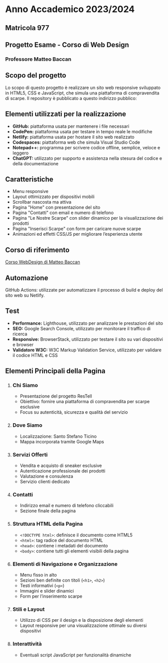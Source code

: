 # Anno Accademico 2023/2024
## Matricola 977  
## Progetto Esame - Corso di Web Design  
### Professore Matteo Baccan  

## Scopo del progetto  
Lo scopo di questo progetto è realizzare un sito web responsive sviluppato in HTML5, CSS e JavaScript, che simula una piattaforma di compravendita di scarpe. Il repository è pubblicato a questo indirizzo pubblico:  

## Elementi utilizzati per la realizzazione  
- **GitHub:** piattaforma usata per mantenere i file necessari  
- **CodePen:** piattaforma usata per testare in tempo reale le modifiche  
- **Netlify:** piattaforma usata per hostare il sito web realizzato  
- **Codespaces:** piattaforma web che simula Visual Studio Code  
- **Notepad++:** programma per scrivere codice offline, semplice, veloce e leggero  
- **ChatGPT:** utilizzato per supporto e assistenza nella stesura del codice e della documentazione  

## Caratteristiche  
- Menu responsive  
- Layout ottimizzato per dispositivi mobili  
- Scrollbar nascosta ma attiva  
- Pagina "Home" con presentazione del sito  
- Pagina "Contatti" con email e numero di telefono  
- Pagina "Le Nostre Scarpe" con slider dinamico per la visualizzazione dei prodotti  
- Pagina "Inserisci Scarpe" con form per caricare nuove scarpe  
- Animazioni ed effetti CSS/JS per migliorare l’esperienza utente  

## Corso di riferimento  
[Corso WebDesign di Matteo Baccan](https://github.com/matteobaccan/CorsoWebDesign)  

## Automazione  
GitHub Actions: utilizzate per automatizzare il processo di build e deploy del sito web su Netlify.  

## Test  
- **Performance:** Lighthouse, utilizzato per analizzare le prestazioni del sito  
- **SEO:** Google Search Console, utilizzato per monitorare il traffico di ricerca  
- **Responsive:** BrowserStack, utilizzato per testare il sito su vari dispositivi e browser  
- **Validatore W3C:** W3C Markup Validation Service, utilizzato per validare il codice HTML e CSS  

## Elementi Principali della Pagina  
1. ### Chi Siamo  
   - Presentazione del progetto ResTell  
   - Obiettivo: fornire una piattaforma di compravendita per scarpe esclusive  
   - Focus su autenticità, sicurezza e qualità del servizio  

2. ### Dove Siamo  
   - Localizzazione: Santo Stefano Ticino  
   - Mappa incorporata tramite Google Maps  

3. ### Servizi Offerti  
   - Vendita e acquisto di sneaker esclusive  
   - Autenticazione professionale dei prodotti  
   - Valutazione e consulenza  
   - Servizio clienti dedicato  

4. ### Contatti  
   - Indirizzo email e numero di telefono cliccabili  
   - Sezione finale della pagina  

5. ### Struttura HTML della Pagina  
   - `<!DOCTYPE html>`: definisce il documento come HTML5  
   - `<html>`: tag radice del documento HTML  
   - `<head>`: contiene i metadati del documento  
   - `<body>`: contiene tutti gli elementi visibili della pagina  

6. ### Elementi di Navigazione e Organizzazione  
   - Menu fisso in alto  
   - Sezioni ben definite con titoli (`<h1>`, `<h2>`)  
   - Testi informativi (`<p>`)  
   - Immagini e slider dinamici  
   - Form per l’inserimento scarpe  

7. ### Stili e Layout
    - Utilizzo di CSS per il design e la disposizione degli elementi
    - Layout responsive per una visualizzazione ottimale su diversi dispositivi

8. ### Interattività
    - Eventuali script JavaScript per funzionalità dinamiche
